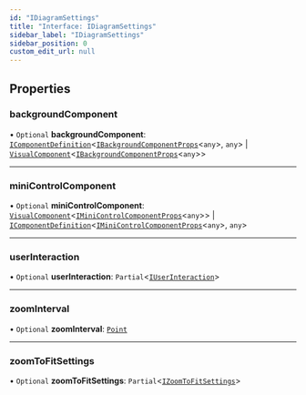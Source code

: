 ```yaml
---
id: "IDiagramSettings"
title: "Interface: IDiagramSettings"
sidebar_label: "IDiagramSettings"
sidebar_position: 0
custom_edit_url: null
---
```


## Properties

### backgroundComponent

• `Optional` **backgroundComponent**: [`IComponentDefinition`](IComponentDefinition)<[`IBackgroundComponentProps`](IBackgroundComponentProps)<`any`\>, `any`\> \| [`VisualComponent`](../#visualcomponent)<[`IBackgroundComponentProps`](IBackgroundComponentProps)<`any`\>\>

___

### miniControlComponent

• `Optional` **miniControlComponent**: [`VisualComponent`](../#visualcomponent)<[`IMiniControlComponentProps`](IMiniControlComponentProps)<`any`\>\> \| [`IComponentDefinition`](IComponentDefinition)<[`IMiniControlComponentProps`](IMiniControlComponentProps)<`any`\>, `any`\>

___

### userInteraction

• `Optional` **userInteraction**: `Partial`<[`IUserInteraction`](IUserInteraction)\>

___

### zoomInterval

• `Optional` **zoomInterval**: [`Point`](../#point)

___

### zoomToFitSettings

• `Optional` **zoomToFitSettings**: `Partial`<[`IZoomToFitSettings`](IZoomToFitSettings)\>
